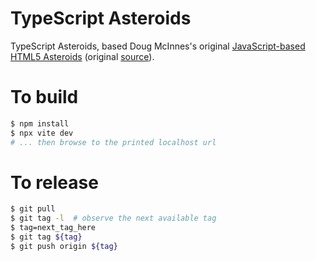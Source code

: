 # TypeScript Asteroids

TypeScript Asteroids, based Doug McInnes's original [JavaScript-based HTML5 Asteroids](http://dougmcinnes.com/2010/05/12/html-5-asteroids/) (original [source](https://github.com/dmcinnes/HTML5-Asteroids)).

# To build

```bash
$ npm install
$ npx vite dev
# ... then browse to the printed localhost url
```

# To release

```bash
$ git pull
$ git tag -l  # observe the next available tag
$ tag=next_tag_here
$ git tag ${tag}
$ git push origin ${tag}
```
